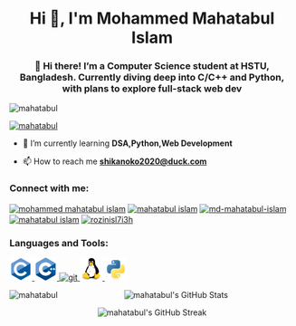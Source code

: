 <h1 align="center">Hi 👋, I'm Mohammed Mahatabul Islam</h1>
<h3 align="center">👋 Hi there! I’m a Computer Science student at HSTU, Bangladesh. Currently diving deep into C/C++ and Python, with plans to explore full-stack web dev</h3>

<p align="left"> <img src="https://komarev.com/ghpvc/?username=mahatabul&label=Profile%20views&color=0e75b6&style=flat" alt="mahatabul" /> </p>

<p align="left"> <a href="https://github.com/ryo-ma/github-profile-trophy"><img src="https://github-profile-trophy.vercel.app/?username=mahatabul" alt="mahatabul" /></a> </p>

- 🌱 I’m currently learning **DSA,Python,Web Development**

- 📫 How to reach me **shikanoko2020@duck.com**

<h3 align="left">Connect with me:</h3>
<p align="left">
<a href="https://linkedin.com/in/mohammed mahatabul islam" target="blank"><img align="center" src="https://raw.githubusercontent.com/rahuldkjain/github-profile-readme-generator/master/src/images/icons/Social/linked-in-alt.svg" alt="mohammed mahatabul islam" height="30" width="40" /></a>
<a href="https://fb.com/mahatabul islam" target="blank"><img align="center" src="https://raw.githubusercontent.com/rahuldkjain/github-profile-readme-generator/master/src/images/icons/Social/facebook.svg" alt="mahatabul islam" height="30" width="40" /></a>
<a href="https://codeforces.com/profile/md-mahatabul-islam" target="blank"><img align="center" src="https://raw.githubusercontent.com/rahuldkjain/github-profile-readme-generator/master/src/images/icons/Social/codeforces.svg" alt="md-mahatabul-islam" height="30" width="40" /></a>
<a href="https://www.leetcode.com/mahatabul islam" target="blank"><img align="center" src="https://raw.githubusercontent.com/rahuldkjain/github-profile-readme-generator/master/src/images/icons/Social/leet-code.svg" alt="mahatabul islam" height="30" width="40" /></a>
<a href="https://auth.geeksforgeeks.org/user/rozinisl7i3h" target="blank"><img align="center" src="https://raw.githubusercontent.com/rahuldkjain/github-profile-readme-generator/master/src/images/icons/Social/geeks-for-geeks.svg" alt="rozinisl7i3h" height="30" width="40" /></a>
</p>

<h3 align="left">Languages and Tools:</h3>
<p align="left"> <a href="https://www.cprogramming.com/" target="_blank" rel="noreferrer"> <img src="https://raw.githubusercontent.com/devicons/devicon/master/icons/c/c-original.svg" alt="c" width="40" height="40"/> </a> <a href="https://www.w3schools.com/cpp/" target="_blank" rel="noreferrer"> <img src="https://raw.githubusercontent.com/devicons/devicon/master/icons/cplusplus/cplusplus-original.svg" alt="cplusplus" width="40" height="40"/> </a> <a href="https://git-scm.com/" target="_blank" rel="noreferrer"> <img src="https://www.vectorlogo.zone/logos/git-scm/git-scm-icon.svg" alt="git" width="40" height="40"/> </a> <a href="https://www.linux.org/" target="_blank" rel="noreferrer"> <img src="https://raw.githubusercontent.com/devicons/devicon/master/icons/linux/linux-original.svg" alt="linux" width="40" height="40"/> </a> <a href="https://www.python.org" target="_blank" rel="noreferrer"> <img src="https://raw.githubusercontent.com/devicons/devicon/master/icons/python/python-original.svg" alt="python" width="40" height="40"/> </a> </p>

<p><img align="left" src="https://github-readme-stats.vercel.app/api/top-langs?username=mahatabul&show_icons=true&locale=en&layout=compact" alt="mahatabul" /></p>

<p align="center">
  <img src="https://github-readme-stats.vercel.app/api?username=mahatabul&show_icons=true&locale=en&theme=tokyonight&hide_border=true&bg_color=00000000&title_color=00ffff&icon_color=ff4500&text_color=ffffff" alt="mahatabul's GitHub Stats" />
</p>


<p align="center">
  <img src="https://github-readme-streak-stats.herokuapp.com/?user=mahatabul&theme=radical&hide_border=true&background=000000&stroke=ffffff&ring=ff0000&fire=ff4500&currStreakLabel=00ffff" alt="mahatabul's GitHub Streak" />
</p>


